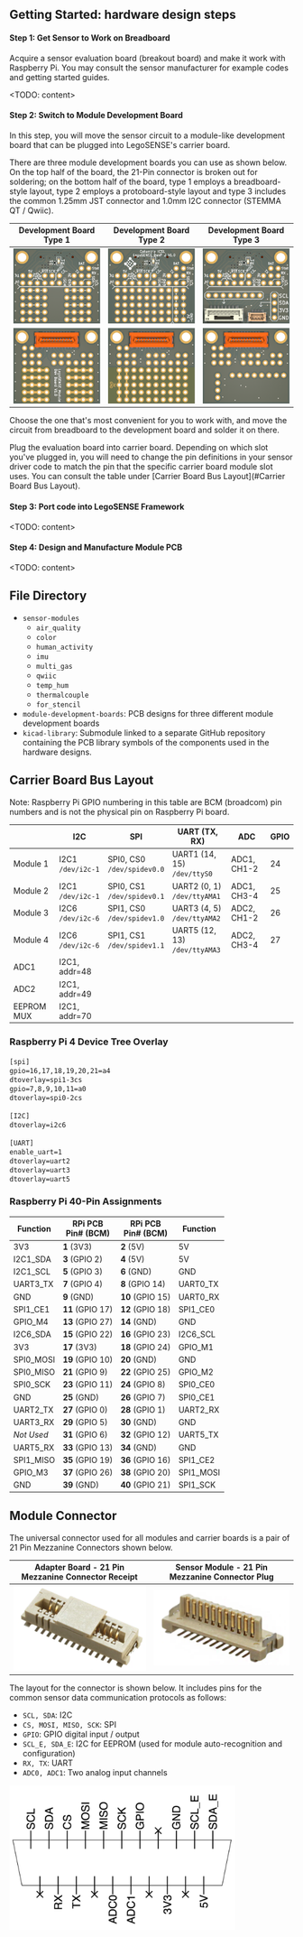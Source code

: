 ## Getting Started: hardware design steps

#### Step 1: Get Sensor to Work on Breadboard

Acquire a sensor evaluation board (breakout board) and make it work with Raspberry Pi. You may consult the sensor manufacturer for example codes and getting started guides.

<TODO: content>

#### Step 2: Switch to Module Development Board

In this step, you will move the sensor circuit to a module-like development board that can be plugged into LegoSENSE's carrier board.

There are three module development boards you can use as shown below. On the top half of the board, the 21-Pin connector is broken out for soldering; on the bottom half of the board, type 1 employs a breadboard-style layout, type 2 employs a protoboard-style layout and type 3 includes the common 1.25mm JST connector and 1.0mm I2C connector (STEMMA QT / Qwiic).

| Development Board Type 1                       | Development Board Type 2                       | Development Board Type 3                       |
| ---------------------------------------------- | ---------------------------------------------- | ---------------------------------------------- |
| ![module-dev-1-f](./assets/module-dev-1-f.png) | ![module-dev-2-f](./assets/module-dev-2-f.png) | ![module-dev-3-f](./assets/module-dev-3-f.png) |
| ![module-dev-1-b](./assets/module-dev-1-b.png) | ![module-dev-2-b](./assets/module-dev-2-b.png) | ![module-dev-3-b](./assets/module-dev-3-b.png) |

Choose the one that's most convenient for you to work with, and move the circuit from breadboard to the development board and solder it on there.

Plug the evaluation board into carrier board. Depending on which slot you've plugged in, you will need to change the pin definitions in your sensor driver code to match the pin that the specific carrier board module slot uses. You can consult the table under [Carrier Board Bus Layout](#Carrier Board Bus Layout).

#### Step 3: Port code into LegoSENSE Framework

<TODO: content>

#### Step 4: Design and Manufacture Module PCB

<TODO: content>

## File Directory

- `sensor-modules`
  - `air_quality`
  - `color`
  - `human_activity`
  - `imu`
  - `multi_gas`
  - `qwiic`
  - `temp_hum`
  - `thermalcouple`
  - `for_stencil`
- `module-development-boards`: PCB designs for three different module development boards
- `kicad-library`: Submodule linked to a separate GitHub repository containing the PCB library symbols of the components used in the hardware designs.



## Carrier Board Bus Layout
Note: Raspberry Pi GPIO numbering in this table are BCM (broadcom) pin numbers and is not the physical pin on Raspberry Pi board.

|            | I2C                    | SPI                             | UART (TX, RX)                      | ADC         | GPIO |
| ---------- | ---------------------- | ------------------------------- | ---------------------------------- | ----------- | ---- |
| Module 1   | I2C1 <br/>`/dev/i2c-1` | SPI0, CS0 <br/>`/dev/spidev0.0` | UART1 (14, 15) <br/>`/dev/ttyS0`   | ADC1, CH1-2 | 24   |
| Module 2   | I2C1 <br/>`/dev/i2c-1` | SPI0, CS1 <br/>`/dev/spidev0.1` | UART2 (0, 1) <br/>`/dev/ttyAMA1`   | ADC1, CH3-4 | 25   |
| Module 3   | I2C6 <br/>`/dev/i2c-6` | SPI1, CS0 <br/>`/dev/spidev1.0` | UART3 (4, 5) <br/>`/dev/ttyAMA2`   | ADC2, CH1-2 | 26   |
| Module 4   | I2C6 <br/>`/dev/i2c-6` | SPI1, CS1 <br/>`/dev/spidev1.1` | UART5 (12, 13) <br/>`/dev/ttyAMA3` | ADC2, CH3-4 | 27   |
| ADC1       | I2C1, addr=48          |                                 |                                    |             |      |
| ADC2       | I2C1, addr=49          |                                 |                                    |             |      |
| EEPROM MUX | I2C1, addr=70          |                                 |                                    |             |      |

### Raspberry Pi 4 Device Tree Overlay
```
[spi]
gpio=16,17,18,19,20,21=a4
dtoverlay=spi1-3cs
gpio=7,8,9,10,11=a0
dtoverlay=spi0-2cs

[I2C]
dtoverlay=i2c6

[UART]
enable_uart=1
dtoverlay=uart2
dtoverlay=uart3
dtoverlay=uart5
```

### Raspberry Pi 40-Pin Assignments
| Function   | RPi PCB <br/>Pin# (BCM) | RPi PCB <br/>Pin# (BCM) | Function  |
| ---------- | ----------------------- | ----------------------- | --------- |
| 3V3        | **1** (3V3)             | **2** (5V)              | 5V        |
| I2C1_SDA   | **3** (GPIO 2)          | **4** (5V)              | 5V        |
| I2C1_SCL   | **5** (GPIO 3)          | **6** (GND)             | GND       |
| UART3_TX   | **7** (GPIO 4)          | **8** (GPIO 14)         | UART0_TX  |
| GND        | **9** (GND)             | **10** (GPIO 15)        | UART0_RX  |
| SPI1_CE1   | **11** (GPIO 17)        | **12** (GPIO 18)        | SPI1_CE0  |
| GPIO_M4    | **13** (GPIO 27)        | **14** (GND)            | GND       |
| I2C6_SDA   | **15** (GPIO 22)        | **16** (GPIO 23)        | I2C6_SCL  |
| 3V3        | **17** (3V3)            | **18** (GPIO 24)        | GPIO_M1   |
| SPI0_MOSI  | **19** (GPIO 10)        | **20** (GND)            | GND       |
| SPI0_MISO  | **21** (GPIO 9)         | **22** (GPIO 25)        | GPIO_M2   |
| SPI0_SCK   | **23** (GPIO 11)        | **24** (GPIO 8)         | SPI0_CE0  |
| GND        | **25** (GND)            | **26** (GPIO 7)         | SPI0_CE1  |
| UART2_TX   | **27** (GPIO 0)         | **28** (GPIO 1)         | UART2_RX  |
| UART3_RX   | **29** (GPIO 5)         | **30** (GND)            | GND       |
| *Not Used* | **31** (GPIO 6)         | **32** (GPIO 12)        | UART5_TX  |
| UART5_RX   | **33** (GPIO 13)        | **34** (GND)            | GND       |
| SPI1_MISO  | **35** (GPIO 19)        | **36** (GPIO 16)        | SPI1_CE2  |
| GPIO_M3    | **37** (GPIO 26)        | **38** (GPIO 20)        | SPI1_MOSI |
| GND        | **39** (GND)            | **40** (GPIO 21)        | SPI1_SCK  |

## Module Connector
The universal connector used for all modules and carrier boards is a pair of 21 Pin Mezzanine Connectors shown below.

| Adapter Board - 21 Pin Mezzanine Connector Receipt | Sensor Module - 21 Pin Mezzanine Connector Plug |
| -------------------------------------------------- | ----------------------------------------------- |
| ![91911-31321LF](./assets/21pin-rcpt.png)          | ![91931-31121LF](./assets/21pin-plug.png)       |

The layout for the connector is shown below. It includes pins for the common sensor data communication protocols as follows:

- `SCL, SDA`: I2C
- `CS, MOSI, MISO, SCK`: SPI
- `GPIO`: GPIO digital input / output
- `SCL_E, SDA_E`: I2C for EEPROM (used for module auto-recognition and configuration)
- `RX, TX`: UART
- `ADC0, ADC1`: Two analog input channels

<img src="./assets/21pin-layout.png" width="400px" />